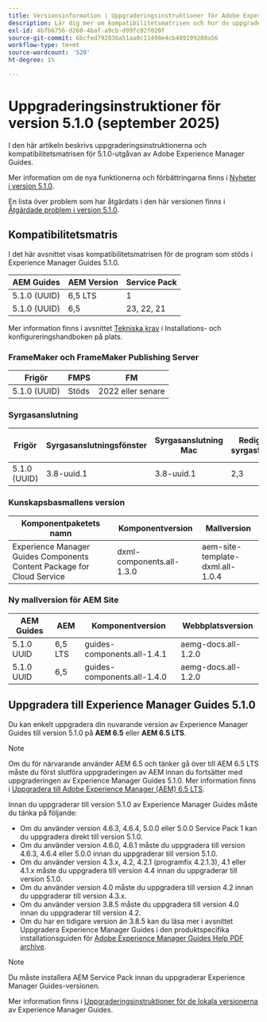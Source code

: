 ```yaml
---
title: Versionsinformation | Uppgraderingsinstruktioner för Adobe Experience Manager Guides 5.1.0
description: Lär dig mer om kompatibilitetsmatrisen och hur du uppgraderar till version 5.1.0 av Adobe Experience Manager Guides.
exl-id: 4b7b6756-d260-4baf-a9cb-d99fc02f020f
source-git-commit: 6bcfed792036a51aa0c11498e4cb489199280a56
workflow-type: tm+mt
source-wordcount: '520'
ht-degree: 1%

---
```


# Uppgraderingsinstruktioner för version 5.1.0 (september 2025)

I den här artikeln beskrivs uppgraderingsinstruktionerna och kompatibilitetsmatrisen för 5.1.0-utgåvan av Adobe Experience Manager Guides.

Mer information om de nya funktionerna och förbättringarna finns i [Nyheter i version 5.1.0](../release-info/whats-new-5-1-0.md).

En lista över problem som har åtgärdats i den här versionen finns i [Åtgärdade problem i version 5.1.0](../release-info/fixed-issues-5-1-0.md).

## Kompatibilitetsmatris

I det här avsnittet visas kompatibilitetsmatrisen för de program som stöds i Experience Manager Guides 5.1.0.

| AEM Guides | AEM Version | Service Pack |
| --- | --- | --- |
| 5.1.0 (UUID) | 6,5 LTS | 1 |
| 5.1.0 (UUID) | 6,5 | 23, 22, 21 |

Mer information finns i avsnittet [Tekniska krav](../install-guide/download-install-technical-requirements.md) i Installations- och konfigureringshandboken på plats.

### FrameMaker och FrameMaker Publishing Server

| Frigör | FMPS | FM |
| --- | --- | --- |
| 5.1.0 (UUID) | Stöds | 2022 eller senare |

### Syrgasanslutning

| Frigör | Syrgasanslutningsfönster | Syrgasanslutning Mac | Redigera i syrgasfönster | Redigera i Syrgas Mac |
| --- | --- | --- |--- |--- |
| 5.1.0 (UUID) | 3.8-uuid.1 | 3.8-uuid.1 | 2,3 | 2,3 |

### Kunskapsbasmallens version

| Komponentpaketets namn | Komponentversion | Mallversion |
|---|---|---|
| Experience Manager Guides Components Content Package for Cloud Service | dxml-components.all-1.3.0 | aem-site-template-dxml.all-1.0.4 |

### Ny mallversion för AEM Site


| AEM Guides | AEM | Komponentversion | Webbplatsversion |
|---|---|---| ---|
| 5.1.0 UUID | 6,5 LTS | guides-components.all-1.4.1 | aemg-docs.all-1.2.0 |
| 5.1.0 UUID | 6,5 | guides-components.all-1.4.0 | aemg-docs.all-1.2.0 |

## Uppgradera till Experience Manager Guides 5.1.0

Du kan enkelt uppgradera din nuvarande version av Experience Manager Guides till version 5.1.0 på **AEM 6.5** eller **AEM 6.5 LTS**.

>[!NOTE]
>
> Om du för närvarande använder AEM 6.5 och tänker gå över till AEM 6.5 LTS måste du först slutföra uppgraderingen av AEM innan du fortsätter med uppgraderingen av Experience Manager Guides 5.1.0. Mer information finns i [Uppgradera till Adobe Experience Manager (AEM) 6.5 LTS](https://experienceleague.adobe.com/sv/docs/experience-manager-65-lts/content/implementing/deploying/upgrading/upgrade).

Innan du uppgraderar till version 5.1.0 av Experience Manager Guides måste du tänka på följande:

- Om du använder version 4.6.3, 4.6.4, 5.0.0 eller 5.0.0 Service Pack 1 kan du uppgradera direkt till version 5.1.0.
- Om du använder version 4.6.0, 4.6.1 måste du uppgradera till version 4.6.3, 4.6.4 eller 5.0.0 innan du uppgraderar till version 5.1.0.
- Om du använder version 4.3.x, 4.2, 4.2.1 (programfix 4.2.1.3), 4.1 eller 4.1.x måste du uppgradera till version 4.4 innan du uppgraderar till version 5.1.0.
- Om du använder version 4.0 måste du uppgradera till version 4.2 innan du uppgraderar till version 4.3.x.
- Om du använder version 3.8.5 måste du uppgradera till version 4.0 innan du uppgraderar till version 4.2.
- Om du har en tidigare version än 3.8.5 kan du läsa mer i avsnittet Uppgradera Experience Manager Guides i den produktspecifika installationsguiden för [Adobe Experience Manager Guides Help PDF archive](https://helpx.adobe.com/se/xml-documentation-for-experience-manager/archive.html).

>[!NOTE]
>
>Du måste installera AEM Service Pack innan du uppgraderar Experience Manager Guides-versionen.

Mer information finns i [Uppgraderingsinstruktioner för de lokala versionerna](../install-guide/upgrade-xml-documentation.md) av Experience Manager Guides.


